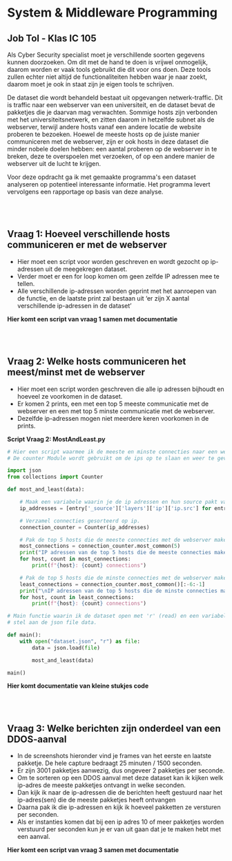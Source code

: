 # System & Middleware Programming
## Job Tol - Klas IC 105

Als Cyber Security specialist moet je verschillende soorten gegevens kunnen doorzoeken. Om dit met de hand te doen is vrijwel onmogelijk, daarom worden er vaak tools gebruikt die dit voor ons doen. Deze tools zullen echter niet altijd de functionaliteiten hebben waar je naar zoekt, daarom moet je ook in staat zijn je eigen tools te schrijven.

De dataset die wordt behandeld bestaat uit opgevangen netwerk-traffic. Dit is traffic naar een webserver van een universiteit, en
de dataset bevat de pakketjes die je daarvan mag verwachten. Sommige hosts zijn verbonden met het
universiteitsnetwerk, en zitten daarom in hetzelfde subnet als de webserver, terwijl andere hosts vanaf een
andere locatie de website proberen te bezoeken. Hoewel de meeste hosts op de juiste manier
communiceren met de webserver, zijn er ook hosts in deze dataset die minder nobele doelen hebben: een
aantal proberen op de webserver in te breken, deze te overspoelen met verzoeken, of op een andere manier
de webserver uit de lucht te krijgen.

Voor deze opdracht ga ik met gemaakte programma's een dataset analyseren op potentieel interessante
informatie. Het programma levert vervolgens een rapportage op basis van deze analyse.

<br>
<br>

## Vraag 1: Hoeveel verschillende hosts communiceren er met de webserver
- Hier moet een script voor worden geschreven en wordt gezocht op ip-adressen uit de meegekregen dataset.
- Verder moet er een for loop komen om geen zelfde IP adressen mee te tellen.
- Alle verschillende ip-adressen worden geprint met het aanroepen van de functie, en de laatste print zal bestaan uit ‘er zijn X aantal verschillende ip-adressen in de dataset’

**Hier komt een script van vraag 1 samen met documentatie**

<br>
<br>

## Vraag 2: Welke hosts communiceren het meest/minst met de webserver
- Hier moet een script worden geschreven die alle ip adressen bijhoudt en hoeveel ze voorkomen in de dataset.
- Er komen 2 prints, een met een top 5 meeste communicatie met de webserver en een met top 5 minste communicatie met de webserver.
- Dezelfde ip-adressen mogen niet meerdere keren voorkomen in de prints.

**Script Vraag 2: MostAndLeast.py**


```py
# Hier een script waarmee ik de meeste en minste connecties naar een webserver pak uit de dataset.json
# De counter Module wordt gebruikt om de ips op te slaan en weer te geven hoevaak ze voorkomen.

import json
from collections import Counter

def most_and_least(data): 

    # Maak een variabele waarin je de ip adressen en hun source pakt van uit de JSON file
    ip_addresses = [entry['_source']['layers']['ip']['ip.src'] for entry in data]

    # Verzamel connecties gesorteerd op ip.
    connection_counter = Counter(ip_addresses)

    # Pak de top 5 hosts die de meeste connecties met de webserver maken
    most_connections = connection_counter.most_common(5)
    print("IP adressen van de top 5 hosts die de meeste connecties maken met de webserver:")
    for host, count in most_connections:
        print(f"{host}: {count} connections")

    # Pak de top 5 hosts die de minste connecties met de webserver maken
    least_connections = connection_counter.most_common()[:-6:-1]
    print("\nIP adressen van de top 5 hosts die de minste connecties maken met de webserver:")
    for host, count in least_connections:
        print(f"{host}: {count} connections")

# Main functie waarin ik de dataset open met 'r' (read) en een variabele data meegeef die ik gelijk 
# stel aan de json file data.

def main():
    with open("dataset.json", "r") as file:
        data = json.load(file)

        most_and_least(data)

main()
```

**Hier komt documentatie van kleine stukjes code**

<br>
<br>

## Vraag 3: Welke berichten zijn onderdeel van een DDOS-aanval
- In de screenshots hieronder vind je frames van het eerste en laatste pakketje. De hele capture bedraagt 25 minuten / 1500 seconden.
- Er zijn 3001 pakketjes aanwezig, dus ongeveer 2 pakketjes per seconde.
- Om te sorteren op een DDOS aanval met deze dataset kan ik kijken welk ip-adres de meeste pakketjes ontvangt in welke seconden.
- Dan kijk ik naar de ip-adressen die de berichten heeft gestuurd naar het ip-adres(sen) die de meeste pakketjes heeft ontvangen
- Daarna pak ik die ip-adressen en kijk ik hoeveel pakketten ze versturen per seconden.
- Als er instanties komen dat bij een ip adres 10 of meer pakketjes worden verstuurd per seconden kun je er van uit gaan dat je te maken hebt met een aanval. 

**Hier komt een script van vraag 3 samen met documentatie**

